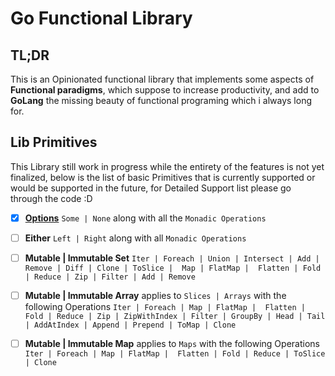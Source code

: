 # Go Functional Library

## TL;DR
This is an Opinionated functional library that implements some aspects of **Functional paradigms**, which suppose to increase productivity, and add to **GoLang** the missing beauty of functional programing which i always long for.

## Lib Primitives
 This Library still work in progress while the entirety of the features is not yet finalized, below is the list of basic Primitives that is currently supported or would be supported in the future, for Detailed Support list please go through the code :D

- [x] **[Options](optional.go)** `Some | None` along with all the `Monadic Operations`

- [ ] **Either** `Left | Right` along with all `Monadic Operations`

- [ ] **Mutable | Immutable Set** `Iter | Foreach | Union | Intersect | Add | Remove | Diff | Clone | ToSlice |  Map | FlatMap |  Flatten | Fold | Reduce | Zip | Filter | Add | Remove`

- [ ] **Mutable | Immutable Array** applies to `Slices | Arrays` with the following Operations `Iter | Foreach | Map | FlatMap |  Flatten | Fold | Reduce | Zip | ZipWithIndex | Filter | GroupBy | Head | Tail | AddAtIndex | Append | Prepend | ToMap | Clone`

- [ ] **Mutable | Immutable Map** applies to `Maps` with the following Operations ` Iter | Foreach | Map | FlatMap |  Flatten | Fold | Reduce | ToSlice | Clone`

